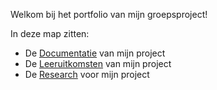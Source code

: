 Welkom bij het portfolio van mijn groepsproject!

In deze map zitten:

- De [Documentatie](https://github.com/JulianJ99/Portfolio/tree/main/GP/Documentation) van mijn project
- De [Leeruitkomsten](https://github.com/JulianJ99/Portfolio/tree/main/GP/LearningOutcomes) van mijn project
- De [Research](https://github.com/JulianJ99/Portfolio/tree/main/GP/Research) voor mijn project
